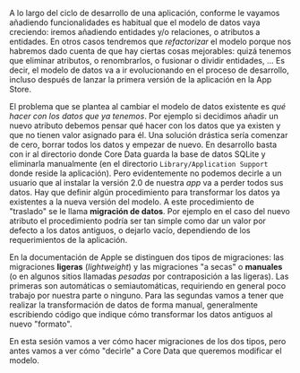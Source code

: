 
A lo largo del ciclo de desarrollo de una aplicación, conforme le vayamos añadiendo funcionalidades es habitual que el modelo de datos vaya creciendo: iremos añadiendo entidades y/o relaciones, o atributos a entidades. En otros casos tendremos que *refactorizar* el modelo porque nos habremos dado cuenta de que hay ciertas cosas mejorables: quizá tenemos que eliminar atributos, o renombrarlos, o fusionar o dividir entidades, ... Es decir, el modelo de datos va a ir evolucionando en el proceso de desarrollo, incluso después de lanzar la primera versión de la aplicación en la App Store. 

El problema que se plantea al cambiar el modelo de datos existente es *qué hacer con los datos que ya tenemos*. Por ejemplo si decidimos añadir un nuevo atributo debemos pensar qué hacer con los datos que ya existen y que no tienen valor asignado para él. Una solución drástica sería comenzar de cero, borrar todos los datos y empezar de nuevo. En desarrollo basta con ir al directorio donde Core Data guarda la base de datos SQLite y eliminarla manualmente (en el directorio `Library/Application Support` donde reside la aplicación). Pero evidentemente no podemos decirle a un usuario que al instalar la versión 2.0 de nuestra *app* va a perder todos sus datos. Hay que definir algún procedimiento para transformar los datos ya existentes a la nueva versión del modelo. A este procedimiento de "traslado" se le llama **migración de datos**. Por ejemplo en el caso del nuevo atributo el procedimiento podría ser tan simple como dar un valor por defecto a los datos antiguos, o dejarlo vacío, dependiendo de los requerimientos de la aplicación.

En la documentación de Apple se distinguen dos tipos de migraciones: las migraciones **ligeras** (*lightweight*) y las migraciones "a secas" o **manuales** (o en algunos sitios llamadas *pesadas* por contraposición a las ligeras). Las primeras son automáticas o semiautomáticas, requiriendo en general poco trabajo por nuestra parte o ninguno. Para las segundas vamos a tener que realizar la transformación de datos de forma manual, generalmente escribiendo código que indique cómo transformar los datos antiguos al nuevo "formato".

En esta sesión vamos a ver cómo hacer migraciones de los dos tipos, pero antes vamos a ver cómo "decirle" a Core Data que queremos modificar el modelo.